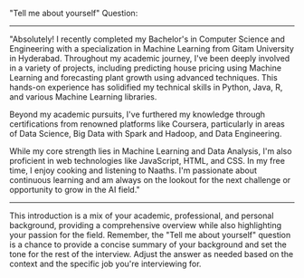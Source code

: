 "Tell me about yourself" Question:

---

"Absolutely! I recently completed my Bachelor's in Computer Science and Engineering with a specialization in Machine Learning from Gitam University in Hyderabad. Throughout my academic journey, I've been deeply involved in a variety of projects, including predicting house pricing using Machine Learning and forecasting plant growth using advanced techniques. This hands-on experience has solidified my technical skills in Python, Java, R, and various Machine Learning libraries.

Beyond my academic pursuits, I've furthered my knowledge through certifications from renowned platforms like Coursera, particularly in areas of Data Science, Big Data with Spark and Hadoop, and Data Engineering.

While my core strength lies in Machine Learning and Data Analysis, I'm also proficient in web technologies like JavaScript, HTML, and CSS. In my free time, I enjoy cooking and listening to Naaths. I'm passionate about continuous learning and am always on the lookout for the next challenge or opportunity to grow in the AI field."

---

This introduction is a mix of your academic, professional, and personal background, providing a comprehensive overview while also highlighting your passion for the field. Remember, the "Tell me about yourself" question is a chance to provide a concise summary of your background and set the tone for the rest of the interview. Adjust the answer as needed based on the context and the specific job you're interviewing for.